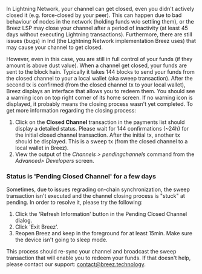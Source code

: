 In Lightning Network, your channel can get closed, even you didn't actively closed it (e.g. force-closed by your peer). This can happen due to bad behaviour of nodes in the network (holding funds w/o settling them), or the Breez LSP may close your channel after a period of inactivity (at least 45 days without executing Lightning transactions). Furthermore, there are still issues (bugs) in lnd (the Lightning Network implementation Breez uses) that may cause your channel to get closed.

However, even in this case, you are still in full control of your funds (if they amount is above dust value). When a channel get closed, your funds are sent to the block hain. Typically it takes 144 blocks to send your funds from the closed channel to your a local wallet (aka sweep transaction). After the second tx is confirmed (from the closed channel tx to your local wallet), Breez displays an interface that allows you to redeem them. You should see a warning icon on top right corner of its home screen. If no warning icon is displayed, it probably means the closing process wasn't yet completed.
To get more information regarding the closing process:
1. Click on the **Closed Channel** transaction in the payments list should display a detailed status. Please wait for 144 confirmations (~24h) for the initial closed channel transaction. After the initial tx, another tx should be displayed. This is a sweep tx (from the closed channel to a local wallet in Breez).
2. View the output of the _Channels > pendingchannels_ command from the _Advanced> Developers_ screen. 

### Status is 'Pending Closed Channel' for a few days

Sometimes, due to issues regrading on-chain synchronization, the sweep transaction isn't executed and the channel closing process is "stuck" at pending. In order to resolve it, please try the following:
1. Click the 'Refresh Information' button in the Pending Closed Channel dialog.
2. Click 'Exit Breez'.
3. Reopen Breez and keep in the foreground for at least 15min. Make sure the device isn't going to sleep mode.

This process should re-sync your channel and broadcast the sweep transaction that will enable you to redeem your funds. If that doesn't help, please contact our support: contact@breez.technology.